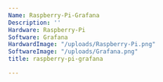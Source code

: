 ```yaml
---
Name: Raspberry-Pi-Grafana
Description: ''
Hardware: Raspberry-Pi
Software: Grafana
HardwardImage: "/uploads/Raspberry-Pi.png"
SoftwareImage: "/uploads/Grafana.png"
title: raspberry-pi-grafana

---
```


